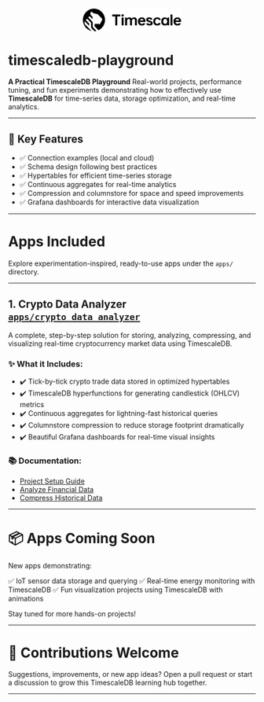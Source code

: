 <p align="center">
  <img src="./images/timescale_icon.svg" alt="TimescaleDB Logo" width="200"/>
</p>

# timescaledb-playground

**A Practical TimescaleDB Playground**
Real-world projects, performance tuning, and fun experiments demonstrating how to effectively use **TimescaleDB** for time-series data, storage optimization, and real-time analytics.

---

## 🎯 Key Features

- ✅ Connection examples (local and cloud)
- ✅ Schema design following best practices
- ✅ Hypertables for efficient time-series storage
- ✅ Continuous aggregates for real-time analytics
- ✅ Compression and columnstore for space and speed improvements
- ✅ Grafana dashboards for interactive data visualization

---

# Apps Included

Explore experimentation-inspired, ready-to-use apps under the `apps/` directory.

---

## 1. **Crypto Data Analyzer** [`apps/crypto_data_analyzer`](./apps/crypto_data_analyzer)

A complete, step-by-step solution for storing, analyzing, compressing, and visualizing real-time cryptocurrency market data using TimescaleDB.

### ✨ What it Includes:

- ✔️ Tick-by-tick crypto trade data stored in optimized hypertables
- ✔️ TimescaleDB hyperfunctions for generating candlestick (OHLCV) metrics
- ✔️ Continuous aggregates for lightning-fast historical queries
- ✔️ Columnstore compression to reduce storage footprint dramatically
- ✔️ Beautiful Grafana dashboards for real-time visual insights

### 📚 Documentation:

* [Project Setup Guide](./apps/crypto_data_analyzer/README.md)
* [Analyze Financial Data](./apps/crypto_data_analyzer/analyze_data.md)
* [Compress Historical Data](./apps/crypto_data_analyzer/compress_data.md)

---

# 📦 Apps Coming Soon

New apps demonstrating:

✅ IoT sensor data storage and querying
✅ Real-time energy monitoring with TimescaleDB
✅ Fun visualization projects using TimescaleDB with animations

Stay tuned for more hands-on projects!

---

# 🤝 Contributions Welcome

Suggestions, improvements, or new app ideas? Open a pull request or start a discussion to grow this TimescaleDB learning hub together.

---
